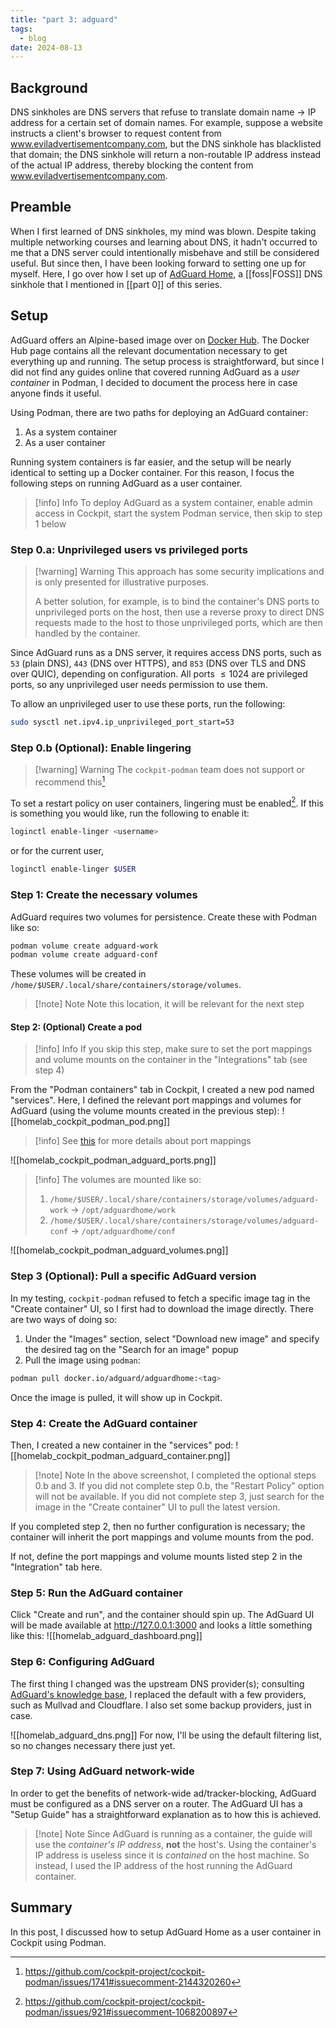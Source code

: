 ```yaml
---
title: "part 3: adguard"
tags:
  - blog
date: 2024-08-13
---
```

## Background
DNS sinkholes are DNS servers that refuse to translate domain name -> IP address for a certain set of domain names. For example, suppose a website instructs a client's browser to request content from www.eviladvertisementcompany.com, but the DNS sinkhole has blacklisted that domain; the DNS sinkhole will return a non-routable IP address instead of the actual IP address, thereby blocking the content from www.eviladvertisementcompany.com.
## Preamble
When I first learned of DNS sinkholes, my mind was blown. Despite taking multiple networking courses and learning about DNS, it hadn't occurred to me that a DNS server could intentionally misbehave and still be considered useful. But since then, I have been looking forward to setting one up for myself. Here, I go over how I set up of [AdGuard Home](https://adguard.com/en/adguard-home/overview.html), a [[foss|FOSS]] DNS sinkhole that I mentioned in [[part 0]] of this series.
## Setup
AdGuard offers an Alpine-based image over on [Docker Hub](https://hub.docker.com/r/adguard/adguardhome). The Docker Hub page contains all the relevant documentation necessary to get everything up and running. The setup process is straightforward, but since I did not find any guides online that covered running AdGuard as a *user container* in Podman, I decided to document the process here in case anyone finds it useful.

Using Podman, there are two paths for deploying an AdGuard container:
1. As a system container
2. As a user container

Running system containers is far easier, and the setup will be nearly identical to setting up a Docker container. For this reason, I focus the following steps on running AdGuard as a user container. 

> [!info] Info
> To deploy AdGuard as a system container, enable admin access in Cockpit, start the system Podman service, then skip to step 1 below
### Step 0.a: Unprivileged users vs privileged ports

> [!warning] Warning
> This approach has some security implications and is only presented for illustrative purposes. 
> 
> A better solution, for example, is to bind the container's DNS ports to unprivileged ports on the host, then use a reverse proxy to direct DNS requests made to the host to those unprivileged ports, which are then handled by the container.

Since AdGuard runs as a DNS server, it requires access DNS ports, such as `53` (plain DNS), `443` (DNS over HTTPS), and `853` (DNS over TLS and DNS over QUIC), depending on configuration. All ports $\leq 1024$ are privileged ports, so any unprivileged user needs permission to use them.

To allow an unprivileged user to use these ports, run the following:
```bash
sudo sysctl net.ipv4.ip_unprivileged_port_start=53
```
### Step 0.b (Optional): Enable lingering

> [!warning] Warning
> The `cockpit-podman` team does not support or recommend this[^2]

To set a restart policy on user containers, lingering must be enabled[^1]. If this is something you would like, run the following to enable it:

```bash
loginctl enable-linger <username>
```

or for the current user, 
```bash
loginctl enable-linger $USER
```
### Step 1: Create the necessary volumes
AdGuard requires two volumes for persistence. Create these with Podman like so:
```bash
podman volume create adguard-work
podman volume create adguard-conf
```

These volumes will be created in `/home/$USER/.local/share/containers/storage/volumes`.

> [!note] Note
> Note this location, it will be relevant for the next step
#### Step 2: (Optional) Create a pod
> [!info] Info
> If you skip this step, make sure to set the port mappings and volume mounts on the container in the "Integrations" tab (see step 4)

From the "Podman containers" tab in Cockpit, I created a new pod named "services". Here, I defined the relevant port mappings and volumes for AdGuard (using the volume mounts created in the previous step):
![[homelab_cockpit_podman_pod.png]]
> [!info]
> See [this](https://github.com/AdguardTeam/AdGuardHome/wiki/Docker#create-and-run-the-container) for more details about port mappings

![[homelab_cockpit_podman_adguard_ports.png]]
> [!info]
> The volumes are mounted like so:
> 1. `/home/$USER/.local/share/containers/storage/volumes/adguard-work`  -> `/opt/adguardhome/work`
> 2. `/home/$USER/.local/share/containers/storage/volumes/adguard-conf`  -> `/opt/adguardhome/conf`

![[homelab_cockpit_podman_adguard_volumes.png]]
### Step 3 (Optional): Pull a specific AdGuard version
In my testing, `cockpit-podman` refused to fetch a specific image tag in the "Create container" UI, so I first had to download the image directly. There are two ways of doing so:
1. Under the "Images" section, select "Download new image" and specify the desired tag on the "Search for an image" popup
2. Pull the image using `podman`:

```bash
podman pull docker.io/adguard/adguardhome:<tag>
```

Once the image is pulled, it will show up in Cockpit.
### Step 4: Create the AdGuard container
Then, I created a new container in the "services" pod:
![[homelab_cockpit_podman_adguard_container.png]]
> [!note] Note
> In the above screenshot, I completed the optional steps 0.b and 3. If you did not complete step 0.b, the "Restart Policy" option will not be available. If you did not complete step 3, just search for the image in the "Create container" UI to pull the latest version.

If you completed step 2, then no further configuration is necessary; the container will inherit the port mappings and volume mounts from the pod. 

If not, define the port mappings and volume mounts listed step 2 in the "Integration" tab here.
### Step 5: Run the AdGuard container
Click "Create and run", and the container should spin up. The AdGuard UI will be made available at http://127.0.0.1:3000 and looks a little something like this:
![[homelab_adguard_dashboard.png]]
### Step 6: Configuring AdGuard
The first thing I changed was the upstream DNS provider(s); consulting [AdGuard's knowledge base](https://adguard-dns.io/kb/general/dns-providers/), I replaced the default with a few providers, such as Mullvad and Cloudflare. I also set some backup providers, just in case. 

![[homelab_adguard_dns.png]]
For now, I'll be using the default filtering list, so no changes necessary there just yet.
### Step 7: Using AdGuard network-wide
In order to get the benefits of network-wide ad/tracker-blocking, AdGuard must be configured as a DNS server on a router. The AdGuard UI has a "Setup Guide" has a straightforward explanation as to how this is achieved. 

> [!note] Note
> Since AdGuard is running as a container, the guide will use the *container's IP address*, **not** the host's. Using the container's IP address is useless since it is *contained* on the host machine. So instead, I used the IP address of the host running the AdGuard container.
## Summary
In this post, I discussed how to setup AdGuard Home as a user container in Cockpit using Podman. 

[^1]: https://github.com/cockpit-project/cockpit-podman/issues/921#issuecomment-1068200897
[^2]: https://github.com/cockpit-project/cockpit-podman/issues/1741#issuecomment-2144320260